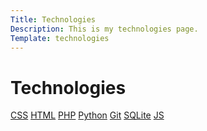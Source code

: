 ```yaml
---
Title: Technologies
Description: This is my technologies page.
Template: technologies
---
```


# Technologies

<!-- <div class="box7">
<a href="technology/sub/css">CSS</a>
</div>

<div class="box1">
<a href="technology/sub/html">HTML</a>
</div>

<div class="box2">
<a href="technology/sub/javascript">JavaScript</a>
</div>

<div class="box3">
<a href="technology/sub/php">PHP</a>
</div>

<div class="box4">
<a href="technology/sub/python">Python</a>
</div>

<div class="box5">
<a href="technology/sub/git">Git</a>
</div>

<div class="box6">
<a href="technology/sub/sqlite">SQLite</a>
</div> -->

<div class="container">
    <a href="technology/sub/css" class="box_ box1">CSS</a>
    <a href="technology/sub/html" class ="box_ box2">HTML</a>
    <a href="technology/sub/php" class="box_ box3">PHP</a>
    <a href="technology/sub/python" class="box_ box4">Python</a>
    <a href="technology/sub/git" class="box_ box5">Git</a>
    <a href="technology/sub/sqlite" class="box_ box6">SQLite</a>
    <a href="technology/sub/javascript" class="box_ box7">JS</a>


  </div>